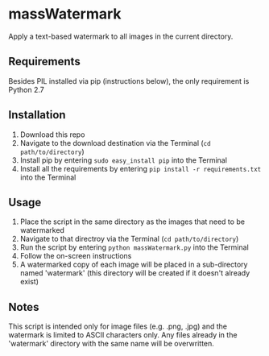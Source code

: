 # massWatermark
Apply a text-based watermark to all images in the current directory.

## Requirements
Besides PIL installed via pip (instructions below), the only requirement is Python 2.7

## Installation
1. Download this repo
2. Navigate to the download destination via the Terminal (`cd path/to/directory`)
3. Install pip by entering `sudo easy_install pip` into the Terminal
4. Install all the requirements by entering `pip install -r requirements.txt` into the Terminal

## Usage
1. Place the script in the same directory as the images that need to be watermarked
2. Navigate to that directroy via the Terminal (`cd path/to/directory`)
3. Run the script by entering `python massWatermark.py` into the Terminal
4. Follow the on-screen instructions
5. A watermarked copy of each image will be placed in a sub-directory named 'watermark' (this directory will be created if it doesn't already exist)

## Notes
This script is intended only for image files (e.g. .png, .jpg) and the watermark is limited to ASCII characters only.
Any files already in the 'watermark' directory with the same name will be overwritten.
